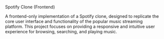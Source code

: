 Spotify Clone (Frontend)

A frontend-only implementation of a Spotify clone, designed to replicate the core user interface and functionality of the popular music streaming platform.
This project focuses on providing a responsive and intuitive user experience for browsing, searching, and playing music.
